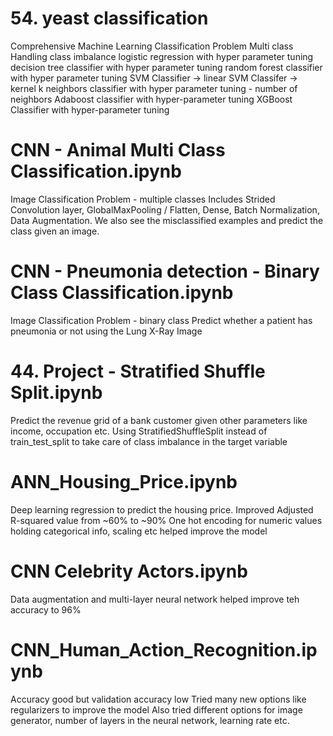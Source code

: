 # 54. yeast classification 

Comprehensive Machine Learning Classification Problem
Multi class 
Handling class imbalance 
logistic regression with hyper parameter tuning 
decision tree classifier with hyper parameter tuning 
random forest classifier with hyper parameter tuning 
SVM Classifier -> linear SVM Classifer -> kernel k neighbors classifier with hyper parameter tuning - number of neighbors 
Adaboost classifier with hyper-parameter tuning 
XGBoost Classifier with hyper-parameter tuning

# CNN - Animal Multi Class Classification.ipynb
Image Classification Problem - multiple classes
Includes Strided Convolution layer, GlobalMaxPooling / Flatten, Dense, Batch Normalization, Data Augmentation. 
We also see the misclassified examples and predict the class given an image.

# CNN - Pneumonia detection - Binary Class Classification.ipynb
Image Classification Problem - binary class
Predict whether a patient has pneumonia or not using the Lung X-Ray Image

# 44. Project - Stratified Shuffle Split.ipynb

Predict the revenue grid of a bank customer given other parameters like income, occupation etc.
Using StratifiedShuffleSplit instead of train_test_split to take care of class imbalance in the target variable

# ANN_Housing_Price.ipynb

Deep learning regression to predict the housing price. Improved Adjusted R-squared value from ~60% to ~90%
One hot encoding for numeric values holding categorical info, scaling etc helped improve the model

# CNN Celebrity Actors.ipynb

Data augmentation and multi-layer neural network helped improve teh accuracy to 96%

# CNN_Human_Action_Recognition.ipynb

Accuracy good but validation accuracy low
Tried many new options like regularizers to improve the model
Also tried different options for image generator, number of layers in the neural network, learning rate etc.
